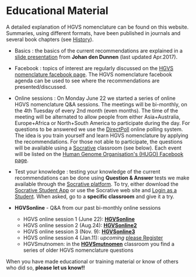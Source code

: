 # Educational Material

A detailed explanation of HGVS nomenclature can be found on this website. Summaries, using different formats, have been published in journals and several book chapters (see [History](history.md)).

- Basics : the basics of the current recommendations are explained in a [slide presentation](http://www.hgvs.org/varnomen/HGVS-basics2017.pdf) from **Johan den Dunnen** (last updated Apr.2017).

- Facebook : topics of interest are regularly discussed on the [HGVS nomenclature facebook page](https://www.facebook.com/HGVSmutnomen). The HGVS nomenclature facebook agenda can be used to see where the recommendations are presented/discussed.

- Online sessions : On Monday June 22 we started a series of online HGVS nomenclature Q&A sessions. The meetings will be bi-monthly, on the 4th Tuesday of every 2nd month (even months). The time of the meeting will be alternated to allow people from either Asia+Australia, Europe+Africa or North+South America to participate during the day. For questions to be answered we use the [DirectPoll](https://www.DirectPoll.com) online polling system. The idea is you train yourself and learn HGVS nomenclature by applying the recommendations. For those not able to participate, the questions will be available using a [Socrative](https://www.Socrative.com) classroom (see below). Each event will be listed on the [Human Genome Organisation's (HUGO) Facebook page](https://www.facebook.com/humangenomeorg).

- Test your knowledge : testing your knowledge of the current recommendations can be done using **Question & Answer** tests we make available through the [Socrative platform](http://www.socrative.com). To try, either download the [Socrative Student App](https://www.socrative.com/apps/) or use the Socrative web site and [Login as a Student](https://b.socrative.com/login/student/). When asked, go to a **specific classroom** and give it a try.

- **HGVSonline** - Q&A from our past bi-monthly online sessions

  - HGVS online session 1 (June 22): **[HGVSonline](https://api.socrative.com/rc/ibPQGW)**
  - HGVS online session 2 (Aug.24): **[HGVSonline2](https://api.socrative.com/rc/vKH4rQ)**
  - HGVS online session 3 (Nov. 9): **[HGVSonline3](https://api.socrative.com/rc/iLc982)**
  - HGVS online session 4 (Jan.11): _upcoming_ [please Register](https://us02web.zoom.us/meeting/register/tZ0qdO6qpj4pG9GG-tSSG9cyzL3qBNR9b177)
  - HGVSmutnomen: in the **[HGVSmutnomen](https://api.socrative.com/rc/NqSXWP)** classroom you find a series of older HGVS nomenclature questions

When you have made educational or training material or know of others who did so, **please let us know!!**
